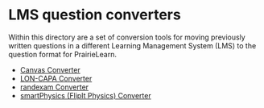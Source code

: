 # LMS question converters

Within this directory are a set of conversion tools for moving previously written questions
in a different Learning Management System (LMS) to the question format for PrairieLearn.

- [Canvas Converter](./canvas/)
- [LON-CAPA Converter](./lon-capa/)
- [randexam Converter](./randexam/)
- [smartPhysics (FlipIt Physics) Converter](./smart-physics/)
